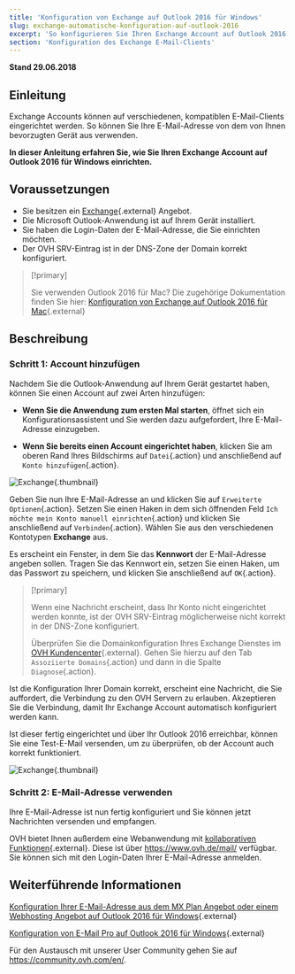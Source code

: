```yaml
---
title: 'Konfiguration von Exchange auf Outlook 2016 für Windows'
slug: exchange-automatische-konfiguration-auf-outlook-2016
excerpt: 'So konfigurieren Sie Ihren Exchange Account auf Outlook 2016 für Windows'
section: 'Konfiguration des Exchange E-Mail-Clients'
---
```


**Stand 29.06.2018**

## Einleitung

Exchange Accounts können auf verschiedenen, kompatiblen E-Mail-Clients eingerichtet werden. So können Sie Ihre E-Mail-Adresse von dem von Ihnen bevorzugten Gerät aus verwenden.

**In dieser Anleitung erfahren Sie, wie Sie Ihren Exchange Account auf Outlook 2016 für Windows einrichten.**

## Voraussetzungen

- Sie besitzen ein [Exchange](https://www.ovh.de/emails/){.external} Angebot.
- Die Microsoft Outlook-Anwendung ist auf Ihrem Gerät installiert.
- Sie haben die Login-Daten der E-Mail-Adresse, die Sie einrichten möchten.
- Der OVH SRV-Eintrag ist in der DNS-Zone der Domain korrekt konfiguriert.

> [!primary]
>
> Sie verwenden Outlook 2016 für Mac? Die zugehörige Dokumentation finden Sie hier: [Konfiguration von Exchange auf Outlook 2016 für Mac](https://docs.ovh.com/de/microsoft-collaborative-solutions/konfiguration-outlook-2016-mac/){.external}
>

## Beschreibung

### Schritt 1: Account hinzufügen

Nachdem Sie die Outlook-Anwendung auf Ihrem Gerät gestartet haben, können Sie einen Account auf zwei Arten hinzufügen:

- **Wenn Sie die Anwendung zum ersten Mal starten**, öffnet sich ein Konfigurationsassistent und Sie werden dazu aufgefordert, Ihre E-Mail-Adresse einzugeben.

- **Wenn Sie bereits einen Account eingerichtet haben**, klicken Sie am oberen Rand Ihres Bildschirms auf `Datei`{.action} und anschließend auf `Konto hinzufügen`{.action}.

![Exchange](images/configuration-outlook-2016-windows-step1.png){.thumbnail}

Geben Sie nun Ihre E-Mail-Adresse an und klicken Sie auf `Erweiterte Optionen`{.action}. Setzen Sie einen Haken in dem sich öffnenden Feld `Ich möchte mein Konto manuell einrichten`{.action} und klicken Sie anschließend auf `Verbinden`{.action}. Wählen Sie aus den verschiedenen Kontotypen **Exchange** aus.

Es erscheint ein Fenster, in dem Sie das **Kennwort** der E-Mail-Adresse angeben sollen. Tragen Sie das Kennwort ein, setzen Sie einen Haken, um das Passwort zu speichern, und klicken Sie anschließend auf `OK`{.action}.

> [!primary]
>
> Wenn eine Nachricht erscheint, dass Ihr Konto nicht eingerichtet werden konnte, ist der OVH SRV-Eintrag möglicherweise nicht korrekt in der DNS-Zone konfiguriert.
>
> Überprüfen Sie die Domainkonfiguration Ihres Exchange Dienstes im [OVH Kundencenter](https://www.ovh.com/auth/?action=gotomanager){.external}. Gehen Sie hierzu auf den Tab `Assoziierte Domains`{.action} und dann in die Spalte `Diagnose`{.action}.
>

Ist die Konfiguration Ihrer Domain korrekt, erscheint eine Nachricht, die Sie auffordert, die Verbindung zu den OVH Servern zu erlauben. Akzeptieren Sie die Verbindung, damit Ihr Exchange Account automatisch konfiguriert werden kann.

Ist dieser fertig eingerichtet und über Ihr Outlook 2016 erreichbar, können Sie eine Test-E-Mail versenden, um zu überprüfen, ob der Account auch korrekt funktioniert.

![Exchange](images/configuration-outlook-2016-windows-exchange-step2.png){.thumbnail}

### Schritt 2: E-Mail-Adresse verwenden

Ihre E-Mail-Adresse ist nun fertig konfiguriert und Sie können jetzt Nachrichten versenden und empfangen.

OVH bietet Ihnen außerdem eine Webanwendung mit [kollaborativen Funktionen](https://www.ovh.de/emails/){.external}. Diese ist über <https://www.ovh.de/mail/> verfügbar. Sie können sich mit den Login-Daten Ihrer E-Mail-Adresse anmelden.

## Weiterführende Informationen

[Konfiguration Ihrer E-Mail-Adresse aus dem MX Plan Angebot oder einem Webhosting Angebot auf Outlook 2016 für Windows](https://docs.ovh.com/de/emails/konfiguration-outlook-2016/){.external}

[Konfiguration von E-Mail Pro auf Outlook 2016 für Windows](https://docs.ovh.com/de/emails-pro/konfiguration-outlook-2016/){.external}

Für den Austausch mit unserer User Community gehen Sie auf <https://community.ovh.com/en/>.